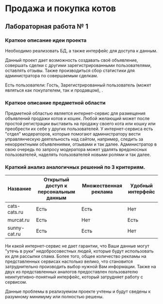 # Продажа и покупка котов

## Лабораторная работа № 1

### Краткое описание идеи проекта

Необходимо реализовать БД, а также интерфейс для доступа к данным.


Данный проект дает возможность создавать своё объявление, совершать сделки с другими зарегистрированными пользователями, оставлять отзывы.  Также производиться сбор статистики для администратора по совершаемым сделкам. 

Есть пользователи: Гость, Зарегистрированный пользователь (может являться как покупателем, так и продавцом),  .

### Краткое описание предметной области

Предметной областью является интернет-сервис для размещения объявлений продажи котов и кошек. Любой желающий может после простой регистрации выставить на продажу своего кота или кошку или преобрести их себе у других пользователей. У интернет-сервиса есть "отдел" модераторов, которые помогают администратору вести управлянческую деятельность над сайтом, например, следить за некорректными объявлениями, отзывами и так далее. Администратор в свою очередь по запросу модератора может удалять вредоносных пользователей, наделять пользователей новыми ролями и так далее.

### Краткий анализ аналогичных решений по 3 критериям.

| Название      | Открытый доступ к персональным данным | Множественная реклама  | Удобный интерфейс |
| -------------- | ----- | --------- | ---- | 
| cats-cats.ru | Есть | Есть | Нет  | 
| murcat.ru   | Есть | Нет | Есть  | 
| sunny-cat.ru | Есть | Есть | Нет |  

Ни какой интернет-сервис не дает гарантии, что Ваши данные могут "утечь в руки" недобросовестных людей, которые будут использовать их для рассылки спама. Более того, общее количество рекламы на представленных сервисах настолько велико, что становится затруднительно производить выбор нужной Вам информации. Также на двух из представленных аналогов предоставлен пользователю неинтуетивно-понятный интерфейс, который затрудняет работу с сервисом.

Данные проблемы в реализуемом проекте учтены и будут сведены к разумному минимуму или полностью решены.

